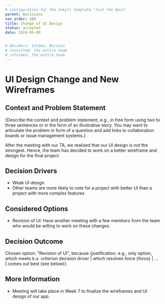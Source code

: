 ```yaml
---
# Configuration for the Jekyll template "Just the Docs"
parent: Decisions
nav_order: 100
title: Change of UI Design
status: accepted
date: 2024-05-09 


# deciders: Ishika, Bernico
# consulted: the entire team
# informed: the entire team
---
```

<!-- we need to disable MD025, because we use the different heading "ADR Template" in the homepage (see above) than it is foreseen in the template -->
<!-- markdownlint-disable-next-line MD025 -->
# UI Design Change and New Wireframes

## Context and Problem Statement

{Describe the context and problem statement, e.g., in free form using two to three sentences or in the form of an illustrative story.
 You may want to articulate the problem in form of a question and add links to collaboration boards or issue management systems.}

 After the meeting with our TA, we realized that our UI design is not the strongest. Hence, the team has decided to work on a better wireframe and design for the final project.

<!-- This is an optional element. Feel free to remove. -->
## Decision Drivers

* Weak UI design
* Other teams are more likely to vote for a project with better UI than a project with more complex features

## Considered Options

* Revision of UI: Have another meeting with a few members from the team who would be willing to work on these changes.

## Decision Outcome

Chosen option: "Revision of UI", because
{justification. e.g., only option, which meets k.o. criterion decision driver | which resolves force {force} | … | comes out best (see below)}.

<!-- This is an optional element. Feel free to remove. -->
## More Information
* Meeting will take place in Week 7 to finalize the wireframes and UI design of our app.
